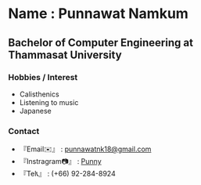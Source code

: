 # __Name__ : Punnawat Namkum
## Bachelor of Computer Engineering at Thammasat University


### Hobbies / Interest
- Calisthenics
- Listening to music
- Japanese

### Contact
- 『Email✉️』 : punnawatnk18@gmail.com
- 『Instragram📷』 : [Punny](https://www.instagram.com/punny_nk)
- 『Tel📞』 : (+66) 92-284-8924

